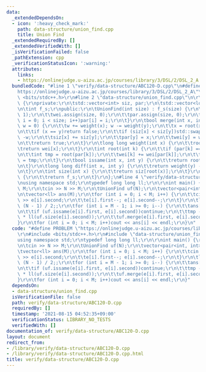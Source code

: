 ```yaml
---
data:
  _extendedDependsOn:
  - icon: ':heavy_check_mark:'
    path: data-structure/union_find.cpp
    title: Union Find
  _extendedRequiredBy: []
  _extendedVerifiedWith: []
  _isVerificationFailed: false
  _pathExtension: cpp
  _verificationStatusIcon: ':warning:'
  attributes:
    links:
    - https://onlinejudge.u-aizu.ac.jp/courses/library/3/DSL/2/DSL_2_A
  bundledCode: "#line 1 \"verify/data-structure/ABC120-D.cpp\"\n#define PROBLEM \"\
    https://onlinejudge.u-aizu.ac.jp/courses/library/3/DSL/2/DSL_2_A\"\r\n#include\
    \ <bits/stdc++.h>\r\n#line 2 \"data-structure/union_find.cpp\"\n\r\nstruct UnionFind\
    \ {\r\nprivate:\r\n\tstd::vector<int> siz, par;\r\n\tstd::vector<long long> wei;\r\
    \n\tint f_s;\r\npublic:\r\n\tUnionFind(int size) : f_s(size) {\r\n\t\tsiz.assign(size,\
    \ 1);\r\n\t\twei.assign(size, 0);\r\n\t\tpar.assign(size, 0);\r\n\t\tfor (int\
    \ i = 0; i < size; i++)par[i] = i;\r\n\t}\r\n\tbool merge(int x, int y, long long\
    \ w = 0) {\r\n\t\tw += weight(x); w -= weight(y);\r\n\t\tx = root(x); y = root(y);\r\
    \n\t\tif (x == y)return false;\r\n\t\tif (siz[x] < siz[y])std::swap(x, y), w =\
    \ -w;\r\n\t\tsiz[x] += siz[y];\r\n\t\tpar[y] = x;\r\n\t\twei[y] = w;\r\n\t\tf_s--;\r\
    \n\t\treturn true;\r\n\t}\r\n\tlong long weight(int x) {\r\n\t\troot(x);\r\n\t\
    \treturn wei[x];\r\n\t}\r\n\tint root(int k) {\r\n\t\tif (par[k] == k)return k;\r\
    \n\t\tint tmp = root(par[k]);\r\n\t\twei[k] += wei[par[k]];\r\n\t\treturn par[k]\
    \ = tmp;\r\n\t}\r\n\tbool issame(int x, int y) {\r\n\t\treturn root(x) == root(y);\r\
    \n\t}\r\n\tlong long diff(int x, int y) {\r\n\t\treturn weight(y) - weight(x);\r\
    \n\t}\r\n\tint size(int x) {\r\n\t\treturn siz[root(x)];\r\n\t}\r\n\tint forest_size()\
    \ {\r\n\t\treturn f_s;\r\n\t}\r\n};\n#line 4 \"verify/data-structure/ABC120-D.cpp\"\
    \nusing namespace std;\r\ntypedef long long ll;\r\n\r\nint main() {\r\n\tll N,\
    \ M;\r\n\tcin >> N >> M;\r\n\tUnionFind uf(N);\r\n\tvector<pair<int, int>> e(M);\r\
    \n\tvector<ll> ans(M);\r\n\tfor (int i = 0; i < M; i++) {\r\n\t\tcin >> e[i].first\
    \ >> e[i].second;\r\n\t\te[i].first--; e[i].second--;\r\n\t}\r\n\tll tmp = N *\
    \ (N - 1) / 2;;\r\n\tfor (int i = M - 1; i >= 0; i--) {\r\n\t\tans[i] = tmp;\r\
    \n\t\tif (uf.issame(e[i].first, e[i].second))continue;\r\n\t\ttmp -= ll(uf.size(e[i].first))\
    \ * ll(uf.size(e[i].second));\r\n\t\tuf.merge(e[i].first, e[i].second);\r\n\t\
    }\r\n\tfor (int i = 0; i < M; i++)cout << ans[i] << endl;\r\n}\n"
  code: "#define PROBLEM \"https://onlinejudge.u-aizu.ac.jp/courses/library/3/DSL/2/DSL_2_A\"\
    \r\n#include <bits/stdc++.h>\r\n#include \"data-structure/union_find.cpp\"\r\n\
    using namespace std;\r\ntypedef long long ll;\r\n\r\nint main() {\r\n\tll N, M;\r\
    \n\tcin >> N >> M;\r\n\tUnionFind uf(N);\r\n\tvector<pair<int, int>> e(M);\r\n\
    \tvector<ll> ans(M);\r\n\tfor (int i = 0; i < M; i++) {\r\n\t\tcin >> e[i].first\
    \ >> e[i].second;\r\n\t\te[i].first--; e[i].second--;\r\n\t}\r\n\tll tmp = N *\
    \ (N - 1) / 2;;\r\n\tfor (int i = M - 1; i >= 0; i--) {\r\n\t\tans[i] = tmp;\r\
    \n\t\tif (uf.issame(e[i].first, e[i].second))continue;\r\n\t\ttmp -= ll(uf.size(e[i].first))\
    \ * ll(uf.size(e[i].second));\r\n\t\tuf.merge(e[i].first, e[i].second);\r\n\t\
    }\r\n\tfor (int i = 0; i < M; i++)cout << ans[i] << endl;\r\n}"
  dependsOn:
  - data-structure/union_find.cpp
  isVerificationFile: false
  path: verify/data-structure/ABC120-D.cpp
  requiredBy: []
  timestamp: '2021-08-15 04:52:35+09:00'
  verificationStatus: LIBRARY_NO_TESTS
  verifiedWith: []
documentation_of: verify/data-structure/ABC120-D.cpp
layout: document
redirect_from:
- /library/verify/data-structure/ABC120-D.cpp
- /library/verify/data-structure/ABC120-D.cpp.html
title: verify/data-structure/ABC120-D.cpp
---
```

